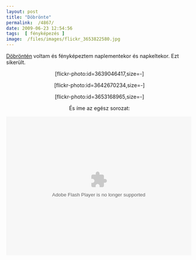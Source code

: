 ```yaml
---
layout: post
title: "Döbrönte"
permalink:  /4867/ 
date: 2009-06-23 12:54:56
tags:  [ fényképezés ] 
image:  /files/images/flickr_3653822580.jpg 
---
```

<a href="http://maps.google.com/maps?f=q&amp;source=s_q&amp;hl=hu&amp;geocode=&amp;q=d%C3%B6br%C3%B6nte&amp;sll=37.509726,-95.712891&amp;sspn=33.943456,79.101563&amp;ie=UTF8&amp;ll=47.241949,17.547226&amp;spn=0.228422,0.617981&amp;z=11&amp;iwloc=A">Döbröntén</a> voltam és fényképeztem naplementekor és napkeltekor. Ezt sikerült.



<!--break-->

<p class="rtecenter" style="text-align: center; ">[flickr-photo:id=3639046417,size=-]</p><p class="rtecenter" style="text-align: center; ">[flickr-photo:id=3642670234,size=-]</p><p class="rtecenter" style="text-align: center; ">[flickr-photo:id=3653168965,size=-]</p><p class="rtecenter" style="text-align: center; ">És íme az egész sorozat:</p><p class="rtecenter" ><object height="375" width="500"><param name="flashvars" value="offsite=true&amp;lang=en-us&amp;page_show_url=%2Fphotos%2F30541746%40N05%2Fsets%2F72157620237500847%2Fshow%2F&amp;page_show_back_url=%2Fphotos%2F30541746%40N05%2Fsets%2F72157620237500847%2F&amp;set_id=72157620237500847&amp;jump_to="><param name="movie" value="http://www.flickr.com/apps/slideshow/show.swf?v=71649"><param name="allowFullScreen" value="true"><embed allowfullscreen="true" flashvars="offsite=true&amp;lang=en-us&amp;page_show_url=%2Fphotos%2F30541746%40N05%2Fsets%2F72157620237500847%2Fshow%2F&amp;page_show_back_url=%2Fphotos%2F30541746%40N05%2Fsets%2F72157620237500847%2F&amp;set_id=72157620237500847&amp;jump_to=" height="375" src="http://www.flickr.com/apps/slideshow/show.swf?v=71649" type="application/x-shockwave-flash" width="500"></object></p>